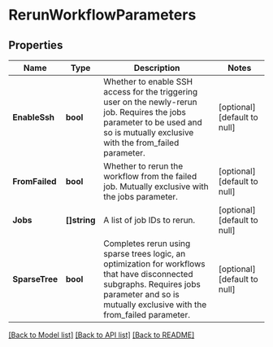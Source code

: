 # RerunWorkflowParameters

## Properties
Name | Type | Description | Notes
------------ | ------------- | ------------- | -------------
**EnableSsh** | **bool** | Whether to enable SSH access for the triggering user on the newly-rerun job. Requires the jobs parameter to be used and so is mutually exclusive with the from_failed parameter. | [optional] [default to null]
**FromFailed** | **bool** | Whether to rerun the workflow from the failed job. Mutually exclusive with the jobs parameter. | [optional] [default to null]
**Jobs** | **[]string** | A list of job IDs to rerun. | [optional] [default to null]
**SparseTree** | **bool** | Completes rerun using sparse trees logic, an optimization for workflows that have disconnected subgraphs. Requires jobs parameter and so is mutually exclusive with the from_failed parameter. | [optional] [default to null]

[[Back to Model list]](../README.md#documentation-for-models) [[Back to API list]](../README.md#documentation-for-api-endpoints) [[Back to README]](../README.md)

